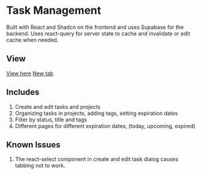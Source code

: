 <base target="_blank">

# Task Management
Built with React and Shadcn on the frontend and uses Supabase for the backend.
Uses react-query for server state to cache and invalidate or edit cache when needed.

## View
<a href="https://task-management-zeta-three.vercel.app/" target="_blank" >View here</a>
[New tab](https://task-management-zeta-three.vercel.app/)

## Includes
1. Create and edit tasks and projects 
2. Organizing tasks in projects, adding tags, setting expiration dates
3. Filter by status, title and tags
4. Different pages for different expiration dates, (today, upcoming, expired)


## Known Issues

1. The react-select component in create and edit task dialog causes tabbing not to work.

